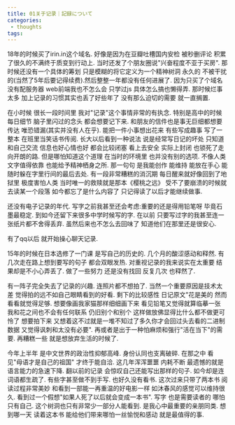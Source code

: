 ```yaml
---
title: 01关于记录｜記録について
categories:
 - thoughts
tags:
---
```





18年的时候买了irin.in这个域名. 好像是因为在豆瓣吐槽国内安检 被秒删评论 积累了很久的不满终于质变到行动上. 当时还发了个朋友圈说"兴奋程度不亚于买房". 那时候还没有一个具体的筹划 只是模糊的将它定义为一个精神树洞 永久的 不被干扰的(当然了5年后要记得续费).然后整整一年都没有任何进展了. 因为只买了个域名 没有配服务器 web前端我也不怎么会 只学过js 具体怎么搞也懒得弄. 那时候烂事太多 加上记录的习惯其实也丢了好些年了 没有那么迫切的需要 就一直搁置. 

在小时候 很长一段时间里 我对"记录"这个事情非常的有执念. 特别是高中的时候 每日细节 脑子里闪过的念头 都会想要记下来. 和朋友的信件也是事无巨细都想要传达 唯恐错漏(其实并没有人在乎). 能把一件小事想出花来 有些写成趣事 写了一整本 在班里当笑话书传阅. 长大以后看到一种说法 说是经常写日记的坏处 只知道和自己交流 信息也好心情也好 都会比较闭塞 看上去安全 实际上封闭 也锁死了走向开朗的路. 但是哪怕知道这个道理 在当时的环境里 也并没有别的选项. 不像人类 文字值得依靠 也能给予精神栖身之所. 那一句句 是我能创作 能维持 能放在手心 能随时躲在字里行间的最后去处. 有一段非常糟糕的消沉期 每日醒来就好像回到了地狱里 极度害怕人类 当时唯一的救赎就是那本《樱桃之远》 受不了要崩溃的时候就去读某一个段落 如今都忘了是什么内容了 只记得读了以后才能继续做事. 

还没有电子记录的年代. 写字之前我甚至还会考虑:重要的还是得用铅笔呀 毕竟石墨最稳定. 到如今还留下来很多中学时候写的字. 
在以前 只要写过字的我甚至连一张纸片都不舍得丢弃. 虽然后来也不怎么去回味了 知道他们在那里还是很安心. 

有了qq以后 就开始操心聊天记录.

15年的时候在日本选修了一门课 是写自己的历史的. 几个月的酸涩感动和释然. 有几次走在路上想到要写的句子 都会双眼发热. 对重视记录的我来说实在太重要 结果却是不小心弄丢了. 做了一些努力 还是没有找回 反复几次 也释然了. 

有一阵子完全失去了记录的兴趣. 连照片都不想拍了. 当然一个重要原因是技术太差 觉得拍的远不如自己眼睛看到的好看. 剩下的比较感性 日记原文"花是美的 然而看看就觉得足够. 想要像画我家猫那样细细画下来 看见铅笔又觉得就算临摹一张 我和花之间也不会有任何联系 仍旧别个和别个 这样做放佛显得比什么都不做更可怜了 想要拍下来 又想着这不过就是一堆不知过了多久你才会回过头去看的二进制数据 又觉得讽刺和太没有必要". 再或者是出于一种怕麻烦和强行"活在当下"的需要. 再糟糕一些 就是想放弃生活的时候了. 

今年上半年 是中文世界的政治性抑郁高峰. 身份认同也支离破碎. 在那之中 看见"母语才是自己的祖国" 才终于能自洽.
这几年浑浑噩噩 内耗不断 最遗憾的就是语言能力的急速下降. 翻以前的记录 会惊叹自己还能写出那样的句子. 如今却是连词语都生疏了. 有些字甚至做不到手写. 也好久没有看书. 这次过来只带了两本书 阅读过程非常美妙 和看到一部能一再重温的好电影一样 如沐春风的感觉可以维持很久. 看到过一个假想"如果人死了以后就会变成一本书". 写字 也是需要读者的 哪怕只有自己. 这个树洞也只有非常少一部分人能看到. 是我心中最重要的亲朋同类. 想到哪一天 读着这本书 能给他们带来哪怕一丝愉悦和感动 就是最值得的事. 

